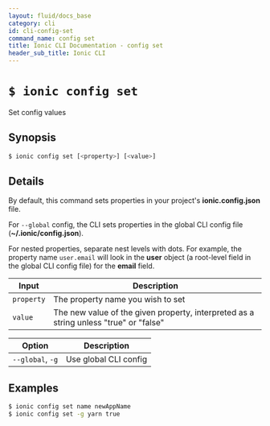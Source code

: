 ```yaml
---
layout: fluid/docs_base
category: cli
id: cli-config-set
command_name: config set
title: Ionic CLI Documentation - config set
header_sub_title: Ionic CLI
---
```


# `$ ionic config set`

Set config values
## Synopsis

```bash
$ ionic config set [<property>] [<value>]
```
  
## Details

By default, this command sets properties in your project's **ionic.config.json** file.

For `--global` config, the CLI sets properties in the global CLI config file (**~/.ionic/config.json**).

For nested properties, separate nest levels with dots. For example, the property name `user.email` will look in the **user** object (a root-level field in the global CLI config file) for the **email** field.


Input | Description
----- | ----------
`property` | The property name you wish to set
`value` | The new value of the given property, interpreted as a string unless "true" or "false"


Option | Description
------ | ----------
`--global`, `-g` | Use global CLI config

## Examples

```bash
$ ionic config set name newAppName
$ ionic config set -g yarn true
```
